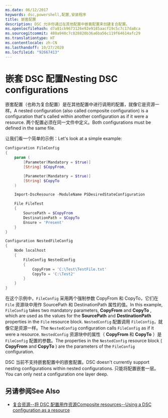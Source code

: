 ```yaml
---
ms.date: 06/12/2017
keywords: dsc,powershell,配置,安装程序
title: 嵌套配置
description: DSC 允许你通过在其他配置中嵌套配置来创建复合配置。
ms.openlocfilehash: d7a81cb9673126e92e9185aacf19c5c7c17da8ca
ms.sourcegitcommit: 488a940c7c828820b36a6ba56c119f64614afc29
ms.translationtype: HT
ms.contentlocale: zh-CN
ms.lasthandoff: 10/27/2020
ms.locfileid: "92667413"
---
```

# <a name="nesting-dsc-configurations"></a><span data-ttu-id="6ce3a-104">嵌套 DSC 配置</span><span class="sxs-lookup"><span data-stu-id="6ce3a-104">Nesting DSC configurations</span></span>

<span data-ttu-id="6ce3a-105">嵌套配置（也称为复合配置）是在其他配置中进行调用的配置，就像它是资源一样。</span><span class="sxs-lookup"><span data-stu-id="6ce3a-105">A nested configuration (also called composite configuration) is a configuration that's called within another configuration as if it were a resource.</span></span> <span data-ttu-id="6ce3a-106">两个配置必须在同一文件中定义。</span><span class="sxs-lookup"><span data-stu-id="6ce3a-106">Both configurations must be defined in the same file.</span></span>

<span data-ttu-id="6ce3a-107">让我们看一个简单的示例：</span><span class="sxs-lookup"><span data-stu-id="6ce3a-107">Let's look at a simple example:</span></span>

```powershell
Configuration FileConfig
{
    param (
        [Parameter(Mandatory = $true)]
        [String] $CopyFrom,

        [Parameter(Mandatory = $true)]
        [String] $CopyTo
    )

    Import-DscResource -ModuleName PSDesiredStateConfiguration

    File FileTest
    {
        SourcePath = $CopyFrom
        DestinationPath = $CopyTo
        Ensure = 'Present'
    }
}

Configuration NestedFileConfig
{
    Node localhost
    {
        FileConfig NestedConfig
        {
            CopyFrom = 'C:\Test\TestFile.txt'
            CopyTo = 'C:\Test2'
        }
    }
}
```

<span data-ttu-id="6ce3a-108">在这个示例中，`FileConfig` 采用两个强制参数 CopyFrom 和 CopyTo，它们在 `File` 资源块中用作 SourcePath 和 DestinationPath 属性的值。</span><span class="sxs-lookup"><span data-stu-id="6ce3a-108">In this example, `FileConfig` takes two mandatory parameters, **CopyFrom** and **CopyTo** , which are used as the values for the **SourcePath** and **DestinationPath** properties in the `File` resource block.</span></span> <span data-ttu-id="6ce3a-109">`NestedConfig` 配置调用 `FileConfig`，就像它是资源一样。</span><span class="sxs-lookup"><span data-stu-id="6ce3a-109">The `NestedConfig` configuration calls `FileConfig` as if it were a resource.</span></span> <span data-ttu-id="6ce3a-110">`NestedConfig` 资源块中的属性（ **CopyFrom** 和 **CopyTo** ）是 `FileConfig` 配置的参数。</span><span class="sxs-lookup"><span data-stu-id="6ce3a-110">The properties in the `NestedConfig` resource block ( **CopyFrom** and **CopyTo** ) are the parameters of the `FileConfig` configuration.</span></span>

<span data-ttu-id="6ce3a-111">DSC 当前不支持嵌套配置中的嵌套配置。</span><span class="sxs-lookup"><span data-stu-id="6ce3a-111">DSC doesn't currently support nesting configurations within nested configurations.</span></span> <span data-ttu-id="6ce3a-112">只能将配置嵌套一层。</span><span class="sxs-lookup"><span data-stu-id="6ce3a-112">You can only nest a configuration one layer deep.</span></span>

## <a name="see-also"></a><span data-ttu-id="6ce3a-113">另请参阅</span><span class="sxs-lookup"><span data-stu-id="6ce3a-113">See Also</span></span>

- [<span data-ttu-id="6ce3a-114">复合资源--将 DSC 配置用作资源</span><span class="sxs-lookup"><span data-stu-id="6ce3a-114">Composite resources--Using a DSC configuration as a resource</span></span>](../resources/authoringResourceComposite.md)
